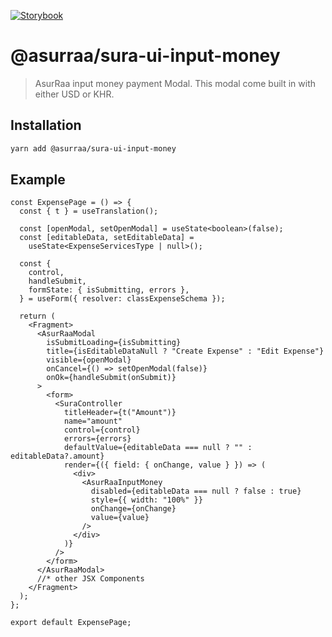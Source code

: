 [![Storybook](https://cdn.jsdelivr.net/gh/storybookjs/brand@master/badge/badge-storybook.svg)](https://asurraa.github.io/sura-ui/)

# @asurraa/sura-ui-input-money

> AsurRaa input money payment Modal.
> This modal come built in with either USD or KHR.

## Installation

```sh
yarn add @asurraa/sura-ui-input-money
```

## Example

```tsx
const ExpensePage = () => {
  const { t } = useTranslation();

  const [openModal, setOpenModal] = useState<boolean>(false);
  const [editableData, setEditableData] =
    useState<ExpenseServicesType | null>();

  const {
    control,
    handleSubmit,
    formState: { isSubmitting, errors },
  } = useForm({ resolver: classExpenseSchema });

  return (
    <Fragment>
      <AsurRaaModal
        isSubmitLoading={isSubmitting}
        title={isEditableDataNull ? "Create Expense" : "Edit Expense"}
        visible={openModal}
        onCancel={() => setOpenModal(false)}
        onOk={handleSubmit(onSubmit)}
      >
        <form>
          <SuraController
            titleHeader={t("Amount")}
            name="amount"
            control={control}
            errors={errors}
            defaultValue={editableData === null ? "" : editableData?.amount}
            render={({ field: { onChange, value } }) => (
              <div>
                <AsurRaaInputMoney
                  disabled={editableData === null ? false : true}
                  style={{ width: "100%" }}
                  onChange={onChange}
                  value={value}
                />
              </div>
            )}
          />
        </form>
      </AsurRaaModal>
      //* other JSX Components
    </Fragment>
  );
};

export default ExpensePage;
```
